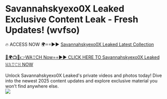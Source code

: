 # Savannahskyexo0X Leaked Exclusive Content Leak - Fresh Updates! (wvfso)

🔥 ACCESS NOW 🌍==►► <a href="https://tinyurl.com/kvy9nzfs" rel="nofollow">Savannahskyexo0X Leaked Latest Collection</a>
<br><br>
[🔴🌍📺📱👉WA𝚃CH Now==►► CLICK HERE TO Savannahskyexo0X Leaked 𝚆𝙰𝚃𝙲𝙷 NOW](https://tinyurl.com/kvy9nzfs)
<br><br>
Unlock Savannahskyexo0X Leaked's private videos and photos today! Dive into the newest 2025 content updates and explore exclusive material you won’t find anywhere else.
<br>
<a href="https://tinyurl.com/kvy9nzfs" rel="nofollow" data-target="animated-image.originalLink"><img src="https://camo.githubusercontent.com/8a4f000d20f83aca3bf7ec5f350d767afa0574a8a352519fd8cfa583a6f93a33/68747470733a2f2f692e696d6775722e636f6d2f644a486b345a712e676966" data-canonical-src="https://i.imgur.com/dJHk4Zq.gif" style="max-width: 100%; display: inline-block;" data-target="animated-image.originalImage"></a>
<br>

